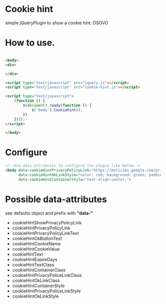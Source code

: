 # Cookie hint
simple jQueryPlugin to show a cookie hint. DSGVO

# How to use.
```html

<body>
<div>

</div>

<script type="text/javascript" src="jquery.js"></script>
<script type="text/javascript" src="cookie-hint.js"></script>

<script type="text/javascript">
    (function () {
        $(document).ready(function () {
            $('body').CookieHint();
        })
    })();
</script>

</body>
```
# Configure
```html
<!--Use data-attributes to configure the plugin like below-->
<body data-cookieHintPrivacyPolicyLink="https://policies.google.com/privacy?hl=de&gl=de"
      data-cookieHintOkLinkStyle="color: red; background: green; padding: 9px;"
      data-cookieHintContainerStyle="text-align:center;">
```
# Possible data-attributes
see defaults object and prefix with **"data-"**

 - cookieHintShowPrivacyPolicyLink
 - cookieHintPrivacyPolicyLink
 - cookieHintPrivacyPolicyLinkText
 - cookieHintOkButtonText
 - cookieHintCookieName
 - cookieHintCookieValue
 - cookieHintText
 - cookieHintExpireDays
 - cookieHintTextClass
 - cookieHintContainerClass
 - cookieHintPrivacyPoliceLinkClass
 - cookieHintOkLinkClass
 - cookieHintContainerStyle
 - cookieHintPrivacyPoliceLinkStyle
 - cookieHintOkLinkStyle